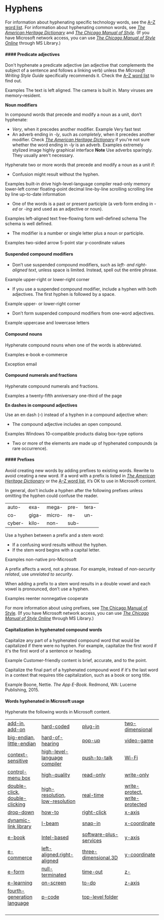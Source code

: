 ﻿# Hyphens

For information about hyphenating specific technology words, see the [A–Z word list](https://worldready.cloudapp.net/Styleguide/Read?id=2700&topicid=25512). For information about hyphenating common words, see [*The American Heritage Dictionary*](https://ahdictionary.com/) and [*The Chicago Manual of Style*](http://www.chicagomanualofstyle.org/home.html). (If you have Microsoft network access, you can use *[The Chicago Manual of Style Online](http://aka.ms/mslibrary/cms)* through MS Library.)

#### #### **Predicate adjectives**

Don't hyphenate a predicate adjective (an adjective that complements the subject of a sentence and follows a linking verb) unless the *Microsoft Writing Style Guide* specifically recommends it. Check the [A–Z word list](https://worldready.cloudapp.net/Styleguide/Read?id=2700&topicid=25512) to find out.

Examples
The text is left aligned.
The camera is built in.
Many viruses are memory-resident.

**Noun modifiers**

In compound words that precede and modify a noun as a unit, don’t hyphenate:

  - *Very*, when it precedes another modifier.
    Example Very fast test
  - An adverb ending in *-ly*, such as *completely*, when it precedes another modifier. Check [*The American Heritage Dictionary*](https://ahdictionary.com/) if you're not sure whether the word ending in *-ly* is an adverb.
    Examples
    extremely stylized image
    highly graphical interface
    **Note** Use adverbs sparingly. They usually aren't necessary.

Hyphenate two or more words that precede and modify a noun as a unit if:

  - Confusion might result without the hyphen.

Examples
built-in drive 
high-level-language compiler 
read-only memory 
lower-left corner 
floating-point decimal 
line-by-line scrolling 
scrolling line by line
up-to-date information

  - One of the words is a past or present participle (a verb form ending in *-ed* or -*ing* and used as an adjective or noun).

Examples
left-aligned text 
free-flowing form
well-defined schema
The schema is well defined.

  - The modifier is a number or single letter plus a noun or participle.

Examples
two-sided arrow 
5-point star 
y-coordinate values

#### **Suspended compound modifiers**

  - Don’t use suspended compound modifiers, such as *left- and right-aligned text*, unless space is limited. Instead, spell out the entire phrase.

Example upper-right or lower-right corner

  - If you use a suspended compound modifier, include a hyphen with both adjectives. The first hyphen is followed by a space.

Example upper- or lower-right corner

  - Don’t form suspended compound modifiers from one-word adjectives. 

Example uppercase and lowercase letters

#### Compound nouns

Hyphenate compound nouns when one of the words is abbreviated.

Examples
e-book
e-commerce

Exception email

#### **Compound numerals and fractions**

Hyphenate compound numerals and fractions.

Examples 
a twenty-fifth anniversary
one-third of the page

**En dashes in compound adjectives**

Use an en dash (–) instead of a hyphen in a compound adjective when:

  - The compound adjective includes an open compound.

Examples
Windows 10–compatible products 
dialog box–type options

  - Two or more of the elements are made up of hyphenated compounds (a rare occurrence). 

#### #### **Prefixes**

Avoid creating new words by adding prefixes to existing words. Rewrite to avoid creating a new word. If a word with a prefix is listed in [*The American Heritage Dictionary*](https://ahdictionary.com/) or the [A–Z word list](https://worldready.cloudapp.net/Styleguide/Read?id=2700&topicid=25512), it’s OK to use in Microsoft content. 

In general, don’t include a hyphen after the following prefixes unless omitting the hyphen could confuse the reader.

|        |       |        |      |       |
| ------ | ----- | ------ | ---- | ----- |
| auto-  | exa-  | mega-  | pre- | tera- |
| co-    | giga- | micro- | re-  | un-   |
| cyber- | kilo- | non-   | sub- |       |

Use a hyphen between a prefix and a stem word:

  - If a confusing word results without the hyphen.
  - If the stem word begins with a capital letter. 

Examples
non-native
pro-Microsoft

A prefix affects a word, not a phrase. For example, instead of *non-security related*, use *unrelated to security*.

When adding a prefix to a stem word results in a double vowel and each vowel is pronounced, don’t use a hyphen. 

Examples
reenter
nonnegative
cooperate

For more information about using prefixes, see [The Chicago Manual of Style](http://www.chicagomanualofstyle.org/home.html). (If you have Microsoft network access, you can use *[The Chicago Manual of Style Online](http://aka.ms/mslibrary/cms)* through MS Library.)

#### **Capitalization in hyphenated compound words**

Capitalize
any part of a hyphenated compound word that would be capitalized
if there were no hyphen. For example, capitalize the first word if
it's the first word of a sentence or heading. 

Example Customer-friendly content is brief, accurate, and to the point. 

Capitalize
the final part of a hyphenated compound word if it's the last word in a
context that requires title capitalization, such as a book or song
title.

Example Boone, Nettie. *The App E-Book.* Redmond, WA: Lucerne Publishing, 2015. 

#### **Words hyphenated in Microsoft usage**

Hyphenate the following words in Microsoft content.

|                                                                                                        |                                                                                                                                                                                                                                                       |                                                                                                                                                                                                                                                 |                                                                                                         |
| ------------------------------------------------------------------------------------------------------ | ----------------------------------------------------------------------------------------------------------------------------------------------------------------------------------------------------------------------------------------------------- | ----------------------------------------------------------------------------------------------------------------------------------------------------------------------------------------------------------------------------------------------- | ------------------------------------------------------------------------------------------------------- |
| [add-in, add-on](/style-guide/a-z-word-list-term-collections/a/add-in-add-on)                | [hard-coded](/style-guide/a-z-word-list-term-collections/h/hard-coded)                                                                                                                                                                   | [plug-in](/style-guide/a-z-word-list-term-collections/p/plug-in)                                                                                                                                                                | [two-dimensional](/style-guide/a-z-word-list-term-collections/numbers-symbols/2d-two-dimensional)                |
| [big-endian, little-endian](/style-guide/a-z-word-list-term-collections/b/big-endian-little-endian)     | [hard-of-hearing](/style-guide/a-z-word-list-term-collections/h/hard-of-hearing)                                                                                                                                                              | [pop-up](/style-guide/a-z-word-list-term-collections/p/pop-up)                                                                                                                                                                 | [video-game](/style-guide/a-z-word-list-term-collections/v/video-game)                     |
| [context-sensitive](/style-guide/a-z-word-list-term-collections/c/context-sensitive)             | [high-level-language compiler](/style-guide/a-z-word-list-term-collections/h/high-level-language-compiler)                                                                                                                                                 | [push-to-talk](https://worldready.cloudapp.net/Styleguide/Read?id=2700&topicid=28835)                                                                                                                                                           | [Wi-Fi](/style-guide/a-z-word-list-term-collections/w/wi-fi)                          |
| [control-menu box](/style-guide/a-z-word-list-term-collections/c/control-menu-box)              | [high-quality](/style-guide/a-z-word-list-term-collections/h/high-quality)                                                                                                                                                                 | [read-only](/style-guide/a-z-word-list-term-collections/r/read-only)                                                                                                                                                              | [write-only](/style-guide/a-z-word-list-term-collections/w/write-only)                     |
| [double-click, double-clicking](/style-guide/a-z-word-list-term-collections/d/double-click-double-clicking) | [high-resolution, low-resolution](/style-guide/a-z-word-list-term-collections/h/high-resolution)                                                                                                                                              | [real-time](/style-guide/a-z-word-list-term-collections/r/real-time)                                                                                                                                                              | [write-protect, write-protected](/style-guide/a-z-word-list-term-collections/w/write-protect-write-protected) |
| [drop-down](/style-guide/a-z-word-list-term-collections/d/drop-down)                     | [how-to](/style-guide/a-z-word-list-term-collections/h/how-how-to)                                                                                                                                                                       | [right-click](/style-guide/a-z-word-list-term-collections/r/right-click)                                                                                                                                                            | [x-axis](/style-guide/a-z-word-list-term-collections/x/x-axis)                         |
| [dynamic-link library](/style-guide/a-z-word-list-term-collections/d/dynamic-link-library-dll)          | [I-beam](https://worldready.cloudapp.net/Styleguide/Read?id=2700&topicid=28812)                                                                                                                                                                       | [snap-in](/style-guide/a-z-word-list-term-collections/s/snap-in)                                                                                                                                                                | [x-coordinate](/style-guide/a-z-word-list-term-collections/x/x-coordinate)                   |
| [e-book](/style-guide/a-z-word-list-term-collections/e/e-book)                        | [Intel-based](https://worldready.cloudapp.net/Styleguide/Read?id=2700&topicid=28813)                                                                                                                                                                  | [software-plus-services](/style-guide/a-z-word-list-term-collections/s/software-plus-services)                                                                                                                                                 | [y-axis](/style-guide/a-z-word-list-term-collections/y/y-axis)                         |
| [e-commerce](/style-guide/a-z-word-list-term-collections/e/e-commerce)                    | [left-aligned](/style-guide/a-z-word-list-term-collections/l/left-align-left-aligned)[,](/style-guide/a-z-word-list-term-collections/l/left-align-left-aligned)[right-aligned](/style-guide/a-z-word-list-term-collections/l/left-align-left-aligned) | [three-dimensional](/style-guide/a-z-word-list-term-collections/numbers-symbols/3d-three-dimensional)[,](/style-guide/a-z-word-list-term-collections/numbers-symbols/3d-three-dimensional)[3D](/style-guide/a-z-word-list-term-collections/numbers-symbols/3d-three-dimensional) | [y-coordinate](/style-guide/a-z-word-list-term-collections/y/y-coordinate)                   |
| [e-form](/style-guide/a-z-word-list-term-collections/e/e-form-form)                        | [null-terminated](/style-guide/a-z-word-list-term-collections/n/null-terminated-null-terminating)                                                                                                                                                              | [time-out](/style-guide/a-z-word-list-term-collections/t/time-out)                                                                                                                                                               | [z-](/style-guide/a-z-word-list-term-collections/z/z)                             |
| [e-learning](/style-guide/a-z-word-list-term-collections/e/e-learning)                    | [on-screen](/style-guide/a-z-word-list-term-collections/o/on-screen)                                                                                                                                                                    | [to-do](/style-guide/a-z-word-list-term-collections/t/to-do)                                                                                                                                                                  | [z-axis](/style-guide/a-z-word-list-term-collections/z/z-axis)                         |
| [fourth-generation language](/style-guide/a-z-word-list-term-collections/f/fourth-generation-language)    | [p-code](/style-guide/a-z-word-list-term-collections/p/p-code)                                                                                                                                                                       | [top-level folder](/style-guide/a-z-word-list-term-collections/t/top-level-folder)                                                                                                                                                       |                                                                                                         |
|                                                                                                        |                                                                                                                                                                                                                                                       |                                                                                                                                                                                                                                                 |                                                                                                         |
|                                                                                                        |                                                                                                                                                                                                                                                       |                                                                                                                                                                                                                                                 |                                                                                                         |
|                                                                                                        |                                                                                                                                                                                                                                                       |                                                                                                                                                                                                                                                 |                                                                                                         |
|                                                                                                        |                                                                                                                                                                                                                                                       |                                                                                                                                                                                                                                                 |                                                                                                         |
